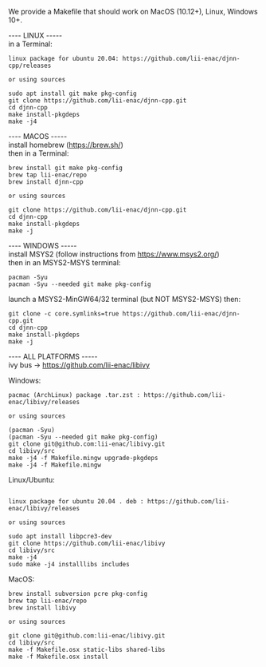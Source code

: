 We provide a Makefile that should work on MacOS (10.12+), Linux, Windows 10+.

---- LINUX -----  
in a Terminal:

```
linux package for ubuntu 20.04: https://github.com/lii-enac/djnn-cpp/releases

or using sources

sudo apt install git make pkg-config
git clone https://github.com/lii-enac/djnn-cpp.git  
cd djnn-cpp  
make install-pkgdeps  
make -j4  
```
---- MACOS -----  
install homebrew (https://brew.sh/)  
then in a Terminal:
```
brew install git make pkg-config
brew tap lii-enac/repo
brew install djnn-cpp

or using sources

git clone https://github.com/lii-enac/djnn-cpp.git  
cd djnn-cpp  
make install-pkgdeps  
make -j  
```
---- WINDOWS -----  
install MSYS2 (follow instructions from https://www.msys2.org/)  
then in an MSYS2-MSYS terminal:
```
pacman -Syu
pacman -Syu --needed git make pkg-config
```
launch a MSYS2-MinGW64/32 terminal (but NOT MSYS2-MSYS) then:  
```
git clone -c core.symlinks=true https://github.com/lii-enac/djnn-cpp.git  
cd djnn-cpp  
make install-pkgdeps  
make -j  
``` 

---- ALL PLATFORMS -----  
ivy bus -> https://github.com/lii-enac/libivy

Windows:
```
pacmac (ArchLinux) package .tar.zst : https://github.com/lii-enac/libivy/releases 

or using sources

(pacman -Syu)
(pacman -Syu --needed git make pkg-config)
git clone git@github.com:lii-enac/libivy.git  
cd libivy/src
make -j4 -f Makefile.mingw upgrade-pkgdeps
make -j4 -f Makefile.mingw 
```

Linux/Ubuntu:
```

linux package for ubuntu 20.04 . deb : https://github.com/lii-enac/libivy/releases 

or using sources

sudo apt install libpcre3-dev  
git clone https://github.com/lii-enac/libivy 
cd libivy/src  
make -j4 
sudo make -j4 installlibs includes  
```
MacOS:  
```
brew install subversion pcre pkg-config
brew tap lii-enac/repo
brew install libivy

or using sources

git clone git@github.com:lii-enac/libivy.git  
cd libivy/src
make -f Makefile.osx static-libs shared-libs  
make -f Makefile.osx install
```
